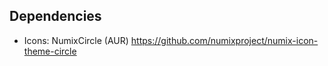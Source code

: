 
## Dependencies

- Icons: NumixCircle (AUR)
https://github.com/numixproject/numix-icon-theme-circle

